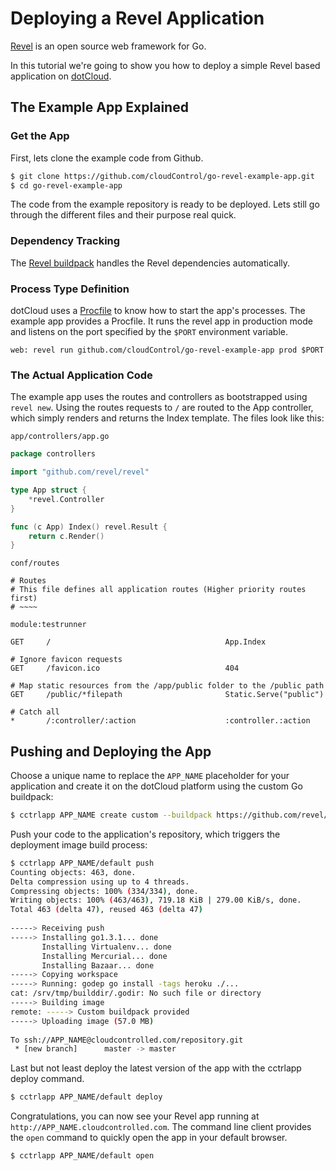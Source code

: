 # Deploying a Revel Application

[Revel] is an open source web framework for Go.

In this tutorial we're going to show you how to deploy a simple Revel based
application on [dotCloud].

## The Example App Explained

### Get the App
First, lets clone the example code from Github.

~~~bash
$ git clone https://github.com/cloudControl/go-revel-example-app.git
$ cd go-revel-example-app
~~~

The code from the example repository is ready to be deployed. Lets still go
through the different files and their purpose real quick.

### Dependency Tracking

The [Revel buildpack] handles the Revel dependencies automatically.

### Process Type Definition
dotCloud uses a [Procfile] to know how to start the app's processes. The example app provides a Procfile. It runs the revel app in production mode and listens on the port specified by the `$PORT` environment variable.

~~~
web: revel run github.com/cloudControl/go-revel-example-app prod $PORT
~~~

### The Actual Application Code

The example app uses the routes and controllers as bootstrapped using `revel new`. Using the routes requests to `/` are routed to the App controller, which simply renders and returns the Index template. The files look like this:

`app/controllers/app.go`

~~~go
package controllers

import "github.com/revel/revel"

type App struct {
	*revel.Controller
}

func (c App) Index() revel.Result {
	return c.Render()
}
~~~

`conf/routes`

~~~
# Routes
# This file defines all application routes (Higher priority routes first)
# ~~~~

module:testrunner

GET     /                                       App.Index

# Ignore favicon requests
GET     /favicon.ico                            404

# Map static resources from the /app/public folder to the /public path
GET     /public/*filepath                       Static.Serve("public")

# Catch all
*       /:controller/:action                    :controller.:action
~~~

## Pushing and Deploying the App

Choose a unique name to replace the `APP_NAME` placeholder for your application
and create it on the dotCloud platform using the custom Go buildpack:

~~~bash
$ cctrlapp APP_NAME create custom --buildpack https://github.com/revel/heroku-buildpack-go-revel
~~~

Push your code to the application's repository, which triggers the deployment
image build process:

~~~bash
$ cctrlapp APP_NAME/default push
Counting objects: 463, done.
Delta compression using up to 4 threads.
Compressing objects: 100% (334/334), done.
Writing objects: 100% (463/463), 719.18 KiB | 279.00 KiB/s, done.
Total 463 (delta 47), reused 463 (delta 47)
       
-----> Receiving push
-----> Installing go1.3.1... done
       Installing Virtualenv... done
       Installing Mercurial... done
       Installing Bazaar... done
-----> Copying workspace
-----> Running: godep go install -tags heroku ./...
cat: /srv/tmp/builddir/.godir: No such file or directory
-----> Building image
remote: -----> Custom buildpack provided
-----> Uploading image (57.0 MB)
       
To ssh://APP_NAME@cloudcontrolled.com/repository.git
 * [new branch]      master -> master
~~~

Last but not least deploy the latest version of the app with the cctrlapp
deploy command.

~~~bash
$ cctrlapp APP_NAME/default deploy
~~~

Congratulations, you can now see your Revel app running at `http://APP_NAME.cloudcontrolled.com`. The command line client provides the `open` command to quickly open the app in your default browser.

~~~bash
$ cctrlapp APP_NAME/default open
~~~

[Revel]: http://revel.github.io
[dotCloud]: https://next.dotcloud.com
[Revel buildpack]: https://github.com/revel/heroku-buildpack-go-revel
[Procfile]: https://next.dotcloud.com/dev-center/platform-documentation#buildpacks-and-the-procfile

